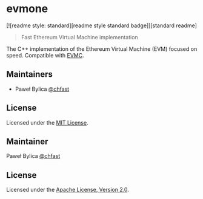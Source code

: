 # evmone

[![readme style: standard][readme style standard badge]][standard readme]

> Fast Ethereum Virtual Machine implementation

The C++ implementation of the Ethereum Virtual Machine  (EVM) focused on speed.
Compatible with [EVMC].

## Maintainers

- Paweł Bylica [@chfast]

## License

Licensed under the [MIT License](LICENSE).


## Maintainer

Paweł Bylica [@chfast]

## License

Licensed under the [Apache License, Version 2.0].


[@chfast]: https://github.com/chfast
[Apache License, Version 2.0]: LICENSE
[EVMC]: https://github.com/ethereum/evmc
